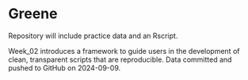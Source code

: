 # Greene

Repository will include practice data and an Rscript. 

Week_02 introduces a framework to guide users in the development of clean, transparent scripts that are reproducible. Data committed and pushed to GitHub on 2024-09-09.